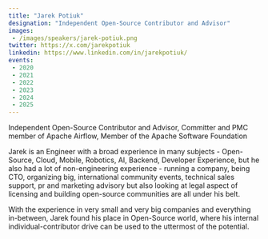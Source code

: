 ```yaml
---
title: "Jarek Potiuk"
designation: "Independent Open-Source Contributor and Advisor"
images:
 - /images/speakers/jarek-potiuk.png
twitter: https://x.com/jarekpotiuk
linkedin: https://www.linkedin.com/in/jarekpotiuk/
events:
 - 2020
 - 2021
 - 2022
 - 2023
 - 2024
 - 2025
---
```


Independent Open-Source Contributor and Advisor, Committer and PMC member of Apache Airflow, Member of the Apache Software Foundation

Jarek is an Engineer with a broad experience in many subjects - Open-Source, Cloud, Mobile, Robotics, AI, Backend, Developer Experience, but he also had a lot of non-engineering experience - running a company, being CTO, organizing big, international community events, technical sales support, pr and marketing advisory but also looking at legal aspect of licensing and building open-source communities are all under his belt. 

With the experience in very small and very big companies and everything in-between, Jarek found his place in Open-Source world, where his internal individual-contributor drive can be used to the uttermost of the potential.